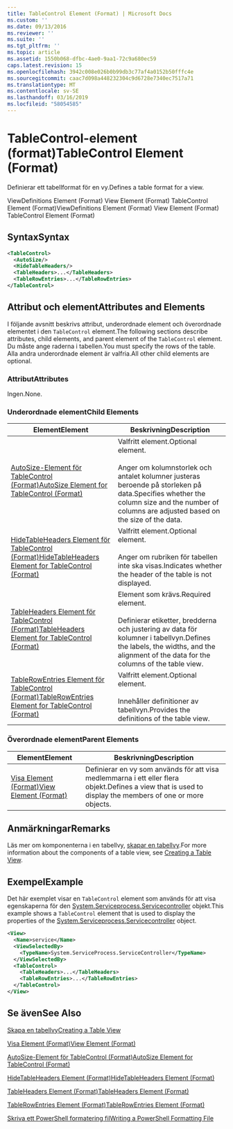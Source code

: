 ```yaml
---
title: TableControl Element (Format) | Microsoft Docs
ms.custom: ''
ms.date: 09/13/2016
ms.reviewer: ''
ms.suite: ''
ms.tgt_pltfrm: ''
ms.topic: article
ms.assetid: 1550b068-dfbc-4ae0-9aa1-72c9a680ec59
caps.latest.revision: 15
ms.openlocfilehash: 3942c008e026b0b99db3c77af4a0152b50fffc4e
ms.sourcegitcommit: caac7d098a448232304c9d6728e7340ec7517a71
ms.translationtype: MT
ms.contentlocale: sv-SE
ms.lasthandoff: 03/16/2019
ms.locfileid: "58054585"
---
```

# <a name="tablecontrol-element-format"></a><span data-ttu-id="35f57-102">TableControl-element (format)</span><span class="sxs-lookup"><span data-stu-id="35f57-102">TableControl Element (Format)</span></span>

<span data-ttu-id="35f57-103">Definierar ett tabellformat för en vy.</span><span class="sxs-lookup"><span data-stu-id="35f57-103">Defines a table format for a view.</span></span>

<span data-ttu-id="35f57-104">ViewDefinitions Element (Format) View Element (Format) TableControl Element (Format)</span><span class="sxs-lookup"><span data-stu-id="35f57-104">ViewDefinitions Element (Format) View Element (Format) TableControl Element (Format)</span></span>

## <a name="syntax"></a><span data-ttu-id="35f57-105">Syntax</span><span class="sxs-lookup"><span data-stu-id="35f57-105">Syntax</span></span>

```xml
<TableControl>
  <AutoSize/>
  <HideTableHeaders/>
  <TableHeaders>...</TableHeaders>
  <TableRowEntries>...</TableRowEntries>
</TableControl>

```

## <a name="attributes-and-elements"></a><span data-ttu-id="35f57-106">Attribut och element</span><span class="sxs-lookup"><span data-stu-id="35f57-106">Attributes and Elements</span></span>

<span data-ttu-id="35f57-107">I följande avsnitt beskrivs attribut, underordnade element och överordnade elementet i den `TableControl` element.</span><span class="sxs-lookup"><span data-stu-id="35f57-107">The following sections describe attributes, child elements, and parent element of the `TableControl` element.</span></span> <span data-ttu-id="35f57-108">Du måste ange raderna i tabellen.</span><span class="sxs-lookup"><span data-stu-id="35f57-108">You must specify the rows of the table.</span></span> <span data-ttu-id="35f57-109">Alla andra underordnade element är valfria.</span><span class="sxs-lookup"><span data-stu-id="35f57-109">All other child elements are optional.</span></span>

### <a name="attributes"></a><span data-ttu-id="35f57-110">Attribut</span><span class="sxs-lookup"><span data-stu-id="35f57-110">Attributes</span></span>

<span data-ttu-id="35f57-111">Ingen.</span><span class="sxs-lookup"><span data-stu-id="35f57-111">None.</span></span>

### <a name="child-elements"></a><span data-ttu-id="35f57-112">Underordnade element</span><span class="sxs-lookup"><span data-stu-id="35f57-112">Child Elements</span></span>

|<span data-ttu-id="35f57-113">Element</span><span class="sxs-lookup"><span data-stu-id="35f57-113">Element</span></span>|<span data-ttu-id="35f57-114">Beskrivning</span><span class="sxs-lookup"><span data-stu-id="35f57-114">Description</span></span>|
|-------------|-----------------|
|[<span data-ttu-id="35f57-115">AutoSize-Element för TableControl (Format)</span><span class="sxs-lookup"><span data-stu-id="35f57-115">AutoSize Element for TableControl (Format)</span></span>](./autosize-element-for-tablecontrol-format.md)|<span data-ttu-id="35f57-116">Valfritt element.</span><span class="sxs-lookup"><span data-stu-id="35f57-116">Optional element.</span></span><br /><br /> <span data-ttu-id="35f57-117">Anger om kolumnstorlek och antalet kolumner justeras beroende på storleken på data.</span><span class="sxs-lookup"><span data-stu-id="35f57-117">Specifies whether the column size and the number of columns are adjusted based on the size of the data.</span></span>|
|[<span data-ttu-id="35f57-118">HideTableHeaders Element för TableControl (Format)</span><span class="sxs-lookup"><span data-stu-id="35f57-118">HideTableHeaders Element for TableControl (Format)</span></span>](./hidetableheaders-element-format.md)|<span data-ttu-id="35f57-119">Valfritt element.</span><span class="sxs-lookup"><span data-stu-id="35f57-119">Optional element.</span></span><br /><br /> <span data-ttu-id="35f57-120">Anger om rubriken för tabellen inte ska visas.</span><span class="sxs-lookup"><span data-stu-id="35f57-120">Indicates whether the header of the table is not displayed.</span></span>|
|[<span data-ttu-id="35f57-121">TableHeaders Element för TableControl (Format)</span><span class="sxs-lookup"><span data-stu-id="35f57-121">TableHeaders Element for TableControl (Format)</span></span>](./tableheaders-element-format.md)|<span data-ttu-id="35f57-122">Element som krävs.</span><span class="sxs-lookup"><span data-stu-id="35f57-122">Required element.</span></span><br /><br /> <span data-ttu-id="35f57-123">Definierar etiketter, bredderna och justering av data för kolumner i tabellvyn.</span><span class="sxs-lookup"><span data-stu-id="35f57-123">Defines the labels, the widths, and the alignment of the data for the columns of the table view.</span></span>|
|[<span data-ttu-id="35f57-124">TableRowEntries Element för TableControl (Format)</span><span class="sxs-lookup"><span data-stu-id="35f57-124">TableRowEntries Element for TableControl (Format)</span></span>](./tablerowentries-element-for-tablecontrol-format.md)|<span data-ttu-id="35f57-125">Valfritt element.</span><span class="sxs-lookup"><span data-stu-id="35f57-125">Optional element.</span></span><br /><br /> <span data-ttu-id="35f57-126">Innehåller definitioner av tabellvyn.</span><span class="sxs-lookup"><span data-stu-id="35f57-126">Provides the definitions of the table view.</span></span>|

### <a name="parent-elements"></a><span data-ttu-id="35f57-127">Överordnade element</span><span class="sxs-lookup"><span data-stu-id="35f57-127">Parent Elements</span></span>

|<span data-ttu-id="35f57-128">Element</span><span class="sxs-lookup"><span data-stu-id="35f57-128">Element</span></span>|<span data-ttu-id="35f57-129">Beskrivning</span><span class="sxs-lookup"><span data-stu-id="35f57-129">Description</span></span>|
|-------------|-----------------|
|[<span data-ttu-id="35f57-130">Visa Element (Format)</span><span class="sxs-lookup"><span data-stu-id="35f57-130">View Element (Format)</span></span>](./view-element-format.md)|<span data-ttu-id="35f57-131">Definierar en vy som används för att visa medlemmarna i ett eller flera objekt.</span><span class="sxs-lookup"><span data-stu-id="35f57-131">Defines a view that is used to display the members of one or more objects.</span></span>|

## <a name="remarks"></a><span data-ttu-id="35f57-132">Anmärkningar</span><span class="sxs-lookup"><span data-stu-id="35f57-132">Remarks</span></span>

<span data-ttu-id="35f57-133">Läs mer om komponenterna i en tabellvy, [skapar en tabellvy](./creating-a-table-view.md).</span><span class="sxs-lookup"><span data-stu-id="35f57-133">For more information about the components of a table view, see [Creating a Table View](./creating-a-table-view.md).</span></span>

## <a name="example"></a><span data-ttu-id="35f57-134">Exempel</span><span class="sxs-lookup"><span data-stu-id="35f57-134">Example</span></span>

<span data-ttu-id="35f57-135">Det här exemplet visar en `TableControl` element som används för att visa egenskaperna för den [System.Serviceprocess.Servicecontroller](/dotnet/api/System.ServiceProcess.ServiceController) objekt.</span><span class="sxs-lookup"><span data-stu-id="35f57-135">This example shows a `TableControl` element that is used to display the properties of the [System.Serviceprocess.Servicecontroller](/dotnet/api/System.ServiceProcess.ServiceController) object.</span></span>

```xml
<View>
  <Name>service</Name>
  <ViewSelectedBy>
    <TypeName>System.ServiceProcess.ServiceController</TypeName>
  </ViewSelectedBy>
  <TableControl>
    <TableHeaders>...</TableHeaders>
    <TableRowEntries>...</TableRowEntries>
  </TableControl>
</View>

```

## <a name="see-also"></a><span data-ttu-id="35f57-136">Se även</span><span class="sxs-lookup"><span data-stu-id="35f57-136">See Also</span></span>

[<span data-ttu-id="35f57-137">Skapa en tabellvy</span><span class="sxs-lookup"><span data-stu-id="35f57-137">Creating a Table View</span></span>](./creating-a-table-view.md)

[<span data-ttu-id="35f57-138">Visa Element (Format)</span><span class="sxs-lookup"><span data-stu-id="35f57-138">View Element (Format)</span></span>](./view-element-format.md)

[<span data-ttu-id="35f57-139">AutoSize-Element för TableControl (Format)</span><span class="sxs-lookup"><span data-stu-id="35f57-139">AutoSize Element for TableControl (Format)</span></span>](./autosize-element-for-tablecontrol-format.md)

[<span data-ttu-id="35f57-140">HideTableHeaders Element (Format)</span><span class="sxs-lookup"><span data-stu-id="35f57-140">HideTableHeaders Element (Format)</span></span>](./hidetableheaders-element-format.md)

[<span data-ttu-id="35f57-141">TableHeaders Element (Format)</span><span class="sxs-lookup"><span data-stu-id="35f57-141">TableHeaders Element (Format)</span></span>](./tableheaders-element-format.md)

[<span data-ttu-id="35f57-142">TableRowEntries Element (Format)</span><span class="sxs-lookup"><span data-stu-id="35f57-142">TableRowEntries Element (Format)</span></span>](./tablerowentries-element-for-tablecontrol-format.md)

[<span data-ttu-id="35f57-143">Skriva ett PowerShell formatering fil</span><span class="sxs-lookup"><span data-stu-id="35f57-143">Writing a PowerShell Formatting File</span></span>](./writing-a-powershell-formatting-file.md)
